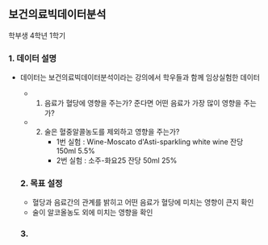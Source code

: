 ## 보건의료빅데이터분석
학부생 4학년 1학기

### 1. 데이터 설명
- 데이터는 보건의료빅데이터분석이라는 강의에서 학우들과 함께 임상실험한 데이터

  + 1. 음료가 혈당에 영향을 주는가? 준다면 어떤 음료가 가장 많이 영향을 주는가?
  + 2. 술은 혈중알콜농도를 제외하고 영향을 주는가?
       - 1번 실험 : Wine-Moscato d'Asti-sparkling white wine 잔당 150ml 5.5%
       - 2번 실험 : 소주-화요25 잔당 50ml 25%

  ### 2. 목표 설정
  - 혈당과 음료간의 관계를 밝히고 어떤 음료가 혈당에 미치는 영향이 큰지 확인
  - 술이 알코올농도 외에 미치는 영향을 확인
 
  ### 3.

